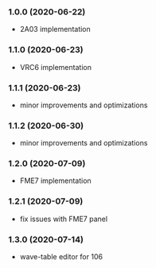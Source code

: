 ### 1.0.0 (2020-06-22)

- 2A03 implementation

### 1.1.0 (2020-06-23)

- VRC6 implementation

### 1.1.1 (2020-06-23)

- minor improvements and optimizations

### 1.1.2 (2020-06-30)

- minor improvements and optimizations

### 1.2.0 (2020-07-09)

- FME7 implementation

### 1.2.1 (2020-07-09)

- fix issues with FME7 panel

### 1.3.0 (2020-07-14)

- wave-table editor for 106
